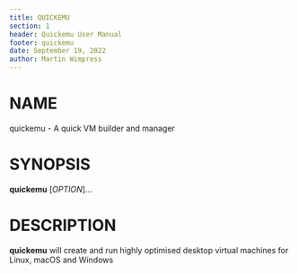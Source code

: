 ```yaml
---
title: QUICKEMU
section: 1
header: Quickemu User Manual
footer: quickemu
date: September 19, 2022
author: Martin Wimpress
---
```


# NAME

quickemu - A quick VM builder and manager

# SYNOPSIS

**quickemu** [*OPTION*]...

# DESCRIPTION

**quickemu** will create and run highly optimised desktop virtual machines for Linux,
macOS and Windows
